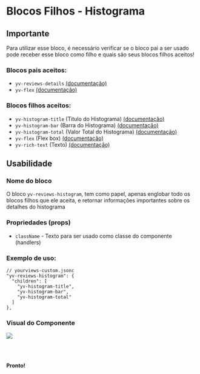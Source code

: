 # Blocos Filhos - Histograma

## Importante

Para utilizar esse bloco, é necessário verificar se o bloco pai a ser usado pode receber esse bloco como filho e quais são seus blocos filhos aceitos!

### Blocos pais aceitos:

 - `yv-reviews-details` [(documentação)](https://github.com/yourviewsbyhiplatform/documentacoes/blob/master/Instala%C3%A7%C3%A3o%20personaliz%C3%A1vel%20-%20Bloco%20de%20reviews.md)
 - `yv-flex` [(documentação)](https://github.com/yourviewsbyhiplatform/documentacoes/blob/master/Blocos%20Filhos%20-%20Flex%20Box.md)

### Blocos filhos aceitos:

 - `yv-histogram-title` (Titulo do Histograma) [(documentação)](https://github.com/yourviewsbyhiplatform/documentacoes/blob/master/Blocos%20Filhos%20-%20T%C3%ADtulo%20Histograma.md)
 - `yv-histogram-bar` (Barra do Histograma) [(documentação)](https://github.com/yourviewsbyhiplatform/documentacoes/blob/master/Blocos%20Filhos%20-%20Barra%20Histograma.md)
 - `yv-histogram-total` (Valor Total do Histograma) [(documentação)](https://github.com/yourviewsbyhiplatform/documentacoes/blob/master/Blocos%20Filhos%20-%20Total%20Histograma.md)
 - `yv-flex` (Flex box) [(documentação)](https://github.com/yourviewsbyhiplatform/documentacoes/blob/master/Blocos%20Filhos%20-%20Flex%20Box.md)
 - `yv-rich-text` (Texto) [(documentação)](https://github.com/yourviewsbyhiplatform/documentacoes/blob/master/Blocos%20Filhos%20-%20Texto.md)

 
## Usabilidade

### Nome do bloco

O bloco `yv-reviews-histogram`, tem como papel, apenas englobar todo os blocos filhos que ele aceita, e retornar informações importantes sobre os detalhes do histograma

### Propriedades (props)

 - `className` - Texto para ser usado como classe do componente (handlers)

### Exemplo de uso:

```jsonc
// yourviews-custom.jsonc
"yv-reviews-histogram": {
  "children": [
    "yv-histogram-title", 
    "yv-histogram-bar", 
    "yv-histogram-total"
  ]
},
```

### Visual do Componente
![](https://i.imgur.com/oBH1GtM.png)

<br>
<br>

**Pronto!**
<!--stackedit_data:
eyJoaXN0b3J5IjpbMTkzOTI1OTg5OV19
-->